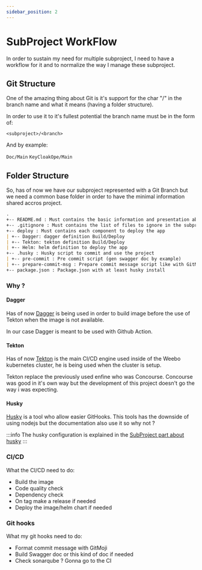 ```yaml
---
sidebar_position: 2
---
```


# SubProject WorkFlow

In order to sustain my need for multiple subproject, I need to have a workflow for it and to normalize the way I manage these subproject.

## Git Structure

One of the amazing thing about Git is it's support for the char "/" in the branch name and what it means (having a folder structure).

In order to use it to it's fullest potential the branch name must be in the form of:

`<subproject>/<branch>`

And by example:

`Doc/Main` `KeyCloakOpe/Main`

## Folder Structure

So, has of now we have our subproject represented with a Git Branch but we need a common base folder in order to have the minimal information shared accros project.

```md
.
+-- README.md : Must contains the basic information and presentation about the subproject and his usage.
+-- .gitignore : Must contains the list of files to ignore in the subproject.
+-- deploy : Must contains each component to deploy the app
| +-- Dagger: dagger definition Build/Deploy
| +-- Tekton: tekton definition Build/Deploy
| +-- Helm: helm definition to deploy the app
+-- .husky : Husky script to commit and use the project
| +-- pre-commit : Pre commit script (gen swagger doc by example)
| +-- prepare-commit-msg : Prepare commit message script like with GitMoji
+-- package.json : Package.json with at least husky install
```

### Why ?

#### Dagger

Has of now [Dagger](https://dagger.io/) is being used in order to build image before the use of Tekton when the image is not available.

In our case Dagger is meant to be used with Github Action.

#### Tekton

Has of now [Tekton](https://tekton.dev/) is the main CI/CD engine used inside of the Weebo kubernetes cluster, he is being used when the cluster is setup.

Tekton replace the previously used enfine who was Concourse. Concourse was good in it's own way but the development of this project doesn't go the way i was expecting.

#### Husky

[Husky](https://typicode.github.io/husky/#/) is a tool who allow easier GitHooks. This tools has the downside of using nodejs but the documentation also use it so why not ?

:::info
The husky configuration is explained in the [SubProject part about husky](./SubProject/Husky)
:::

### CI/CD

What the CI/CD need to do:

- Build the image
- Code quality check
- Dependency check
- On tag make a release if needed
- Deploy the image/helm chart if needed

### Git hooks

What my git hooks need to do:

- Format commit message with GitMoji
- Build Swagger doc or this kind of doc if needed
- Check sonarqube ? Gonna go to the CI
